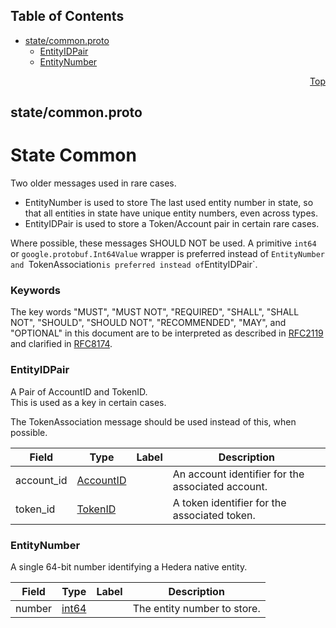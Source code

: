 ## Table of Contents

- [state/common.proto](#state_common-proto)
    - [EntityIDPair](#proto-EntityIDPair)
    - [EntityNumber](#proto-EntityNumber)
  



<a name="state_common-proto"></a>
<p align="right"><a href="#top">Top</a></p>

## state/common.proto
# State Common
Two older messages used in rare cases.
- EntityNumber is used to store The last used entity number in state, so
  that all entities in state have unique entity numbers, even across types.
- EntityIDPair is used to store a Token/Account pair in certain rare cases.

Where possible, these messages SHOULD NOT be used.  A primitive `int64` or
`google.protobuf.Int64Value` wrapper is preferred instead of `EntityNumber
and `TokenAssociation` is preferred instead of `EntityIDPair`.

### Keywords
The key words "MUST", "MUST NOT", "REQUIRED", "SHALL", "SHALL NOT",
"SHOULD", "SHOULD NOT", "RECOMMENDED", "MAY", and "OPTIONAL" in this
document are to be interpreted as described in [RFC2119](https://www.ietf.org/rfc/rfc2119)
and clarified in [RFC8174](https://www.ietf.org/rfc/rfc8174).


<a name="proto-EntityIDPair"></a>

### EntityIDPair
A Pair of AccountID and TokenID.<br/>
This is used as a key in certain cases.

The TokenAssociation message should be used instead of this, when possible.


| Field | Type | Label | Description |
| ----- | ---- | ----- | ----------- |
| account_id | [AccountID](#proto-AccountID) |  | An account identifier for the associated account. |
| token_id | [TokenID](#proto-TokenID) |  | A token identifier for the associated token. |






<a name="proto-EntityNumber"></a>

### EntityNumber
A single 64-bit number identifying a Hedera native entity.


| Field | Type | Label | Description |
| ----- | ---- | ----- | ----------- |
| number | [int64](#int64) |  | The entity number to store. |





 <!-- end messages -->

 <!-- end enums -->

 <!-- end HasExtensions -->

 <!-- end services -->



